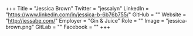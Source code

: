 +++
Title = "Jessica Brown"
Twitter = "jessalyn"
LinkedIn = "https://www.linkedin.com/in/jessica-b-6b76b755/"
GitHub = ""
Website = "http://jessabe.com/"
Employer = "Gin &amp; Juice"
Role = ""
Image = "jessica-brown.png"
GitLab = ""
Facebook = ""
+++
